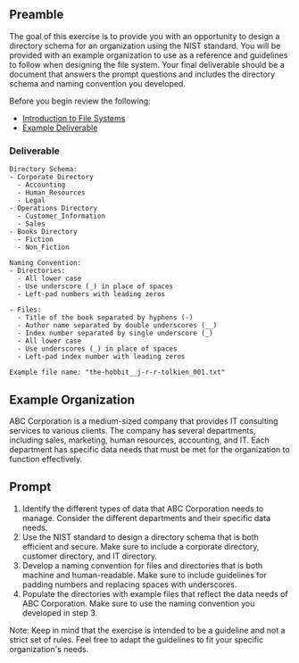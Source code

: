 ## Preamble

The goal of this exercise is to provide you with an opportunity to
design a directory schema for an organization using the NIST
standard. You will be provided with an example organization to use as
a reference and guidelines to follow when designing the file
system. Your final deliverable should be a document that answers the
prompt questions and includes the directory schema and naming
convention you developed.

Before you begin review the following: 
- [Introduction to File Systems](https://github.com/joshuaweiner/programming-exercises/blob/main/what-the-fs/introduction-fs.md)
- [Example Deliverable](#deliverable)

### Deliverable
```text
Directory Schema:
- Corporate Directory
  - Accounting
  - Human_Resources
  - Legal
- Operations Directory
  - Customer_Information
  - Sales
- Books Directory
  - Fiction
  - Non_Fiction

Naming Convention:
- Directories:
  - All lower case
  - Use underscore (_) in place of spaces
  - Left-pad numbers with leading zeros

- Files:
  - Title of the book separated by hyphens (-)
  - Author name separated by double underscores (__)
  - Index number separated by single underscore (_)
  - All lower case
  - Use underscores (_) in place of spaces
  - Left-pad index number with leading zeros

Example file name: "the-hobbit__j-r-r-tolkien_001.txt"
```

## Example Organization

ABC Corporation is a medium-sized company that provides IT consulting
services to various clients. The company has several departments,
including sales, marketing, human resources, accounting, and IT. Each
department has specific data needs that must be met for the
organization to function effectively.

## Prompt

1. Identify the different types of data that ABC Corporation needs to
   manage. Consider the different departments and their specific data
   needs.
2. Use the NIST standard to design a directory schema that is both
   efficient and secure. Make sure to include a corporate directory,
   customer directory, and IT directory.
3. Develop a naming convention for files and directories that is both
   machine and human-readable. Make sure to include guidelines for
   padding numbers and replacing spaces with underscores.
4. Populate the directories with example files that reflect the data
   needs of ABC Corporation. Make sure to use the naming convention
   you developed in step 3.

Note: Keep in mind that the exercise is intended to be a guideline and
not a strict set of rules. Feel free to adapt the guidelines to fit
your specific organization's needs.

